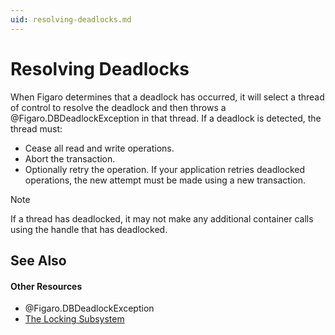```yaml
---
uid: resolving-deadlocks.md
---
```

# Resolving Deadlocks

When Figaro determines that a deadlock has occurred, it will select a thread of control to resolve the deadlock and then throws a @Figaro.DBDeadlockException in that thread. If a deadlock is detected, the thread must:

* Cease all read and write operations.
* Abort the transaction.
* Optionally retry the operation. If your application retries deadlocked operations, the new attempt must be made using a new transaction.

>[!NOTE]
>If a thread has deadlocked, it may not make any additional container calls using the handle that has deadlocked.

## See Also


#### Other Resources
* @Figaro.DBDeadlockException
* [The Locking Subsystem](xref:the-locking-subsystem.md)